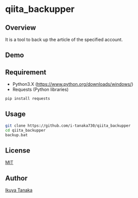 # qiita_backupper

## Overview

It is a tool to back up the article of the specified account.

## Demo

## Requirement

- Python3.X (https://www.python.org/downloads/windows/)
- Requests (Python libraries)
```sh
pip install requests
```

## Usage

```sh
git clone https://github.com/i-tanaka730/qiita_backupper
cd qiita_backupper
backup.bat
```

## License
[MIT](https://github.com/i-tanaka730/qiita_backupper/blob/master/LICENSE)

## Author
[Ikuya Tanaka](https://github.com/i-tanaka730)
